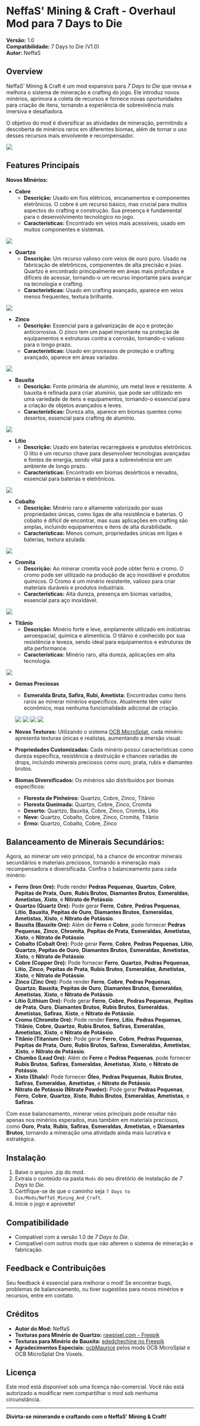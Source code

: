# NeffaS' Mining & Craft - Overhaul Mod para 7 Days to Die

**Versão:** 1.0  
**Compatibilidade:** 7 Days to Die (V1.0)  
**Autor:** NeffaS  

## Overview

NeffaS' Mining & Craft é um mod expansivo para *7 Days to Die* que revisa e melhora o sistema de mineração e crafting do jogo. Ele introduz novos minérios, aprimora a coleta de recursos e fornece novas oportunidades para criação de itens, tornando a experiência de sobrevivência mais imersiva e desafiadora.

O objetivo do mod é diversificar as atividades de mineração, permitindo a descoberta de minérios raros em diferentes biomas, além de tornar o uso desses recursos mais envolvente e recompensador.

![](https://i.imgur.com/05UsiHs.png)

## Features Principais

**Novos Minérios:**
- **Cobre**
  - **Descrição:** Usado em fios elétricos, encanamentos e componentes eletrônicos. O cobre é um recurso básico, mas crucial para muitos aspectos do crafting e construção. Sua presença é fundamental para o desenvolvimento tecnológico no jogo.
  - **Características:** Encontrado em veios mais acessíveis, usado em muitos componentes e sistemas.

![](https://i.imgur.com/59NQ2iF.jpeg)

- **Quartzo**
  - **Descrição:** Um recurso valioso com veios de ouro puro. Usado na fabricação de eletrônicos, componentes de alta precisão e joias. Quartzo é encontrado principalmente em áreas mais profundas e difíceis de acessar, tornando-o um recurso importante para avançar na tecnologia e crafting.
  - **Características:** Usado em crafting avançado, aparece em veios menos frequentes, textura brilhante.

![](https://i.imgur.com/tCAnpZj.png)

- **Zinco**
  - **Descrição:** Essencial para a galvanização de aço e proteção anticorrosiva. O zinco tem um papel importante na proteção de equipamentos e estruturas contra a corrosão, tornando-o valioso para o longo prazo.
  - **Características:** Usado em processos de proteção e crafting avançado, aparece em áreas variadas.

![](https://i.imgur.com/mA5Cipm.jpeg)

- **Bauxita**
  - **Descrição:** Fonte primária de alumínio, um metal leve e resistente. A bauxita é refinada para criar alumínio, que pode ser utilizado em uma variedade de itens e equipamentos, tornando-o essencial para a criação de objetos avançados e leves.
  - **Características:** Dureza alta, aparece em biomas quentes como desertos, essencial para crafting de alumínio.

![](https://i.imgur.com/3waYsoa.jpeg)

- **Lítio**
  - **Descrição:** Usado em baterias recarregáveis e produtos eletrônicos. O lítio é um recurso chave para desenvolver tecnologias avançadas e fontes de energia, sendo vital para a sobrevivência em um ambiente de longo prazo.
  - **Características:** Encontrado em biomas desérticos e nevados, essencial para baterias e eletrônicos.

![](https://i.imgur.com/nHxFduY.jpeg)

- **Cobalto**
  - **Descrição:** Minério raro e altamente valorizado por suas propriedades únicas, como ligas de alta resistência e baterias. O cobalto é difícil de encontrar, mas suas aplicações em crafting são amplas, incluindo equipamentos e itens de alta durabilidade.
  - **Características:** Menos comum, propriedades únicas em ligas e baterias, textura azulada.

![](https://i.imgur.com/mjrs4rr.png)

- **Cromita**
  - **Descrição:** Ao minerar cromita você pode obter ferro e cromo. O cromo pode ser utilizado na produção de aço inoxidável e produtos químicos. O Cromo é um minério resistente, valioso para criar materiais duráveis e produtos industriais.
  - **Características:** Alta dureza, presença em biomas variados, essencial para aço inoxidável.

![](https://i.imgur.com/FSxmgUM.jpeg)

- **Titânio**
  - **Descrição:** Minério forte e leve, amplamente utilizado em indústrias aeroespacial, química e alimentícia. O titânio é conhecido por sua resistência e leveza, sendo ideal para equipamentos e estruturas de alta performance.
  - **Características:** Minério raro, alta dureza, aplicações em alta tecnologia.

![](https://i.imgur.com/bZO2joI.jpeg)

- **Gemas Preciosas**
  - **Esmeralda Bruta, Safira, Rubi, Ametista:** Encontradas como itens raros ao minerar minérios específicos. Atualmente têm valor econômico, mas nenhuma funcionalidade adicional de criação.

  ![](https://i.imgur.com/JAq2E00.png) ![](https://i.imgur.com/tDgRLQb.png) ![](https://i.imgur.com/XNEkgjk.png) ![](https://i.imgur.com/jDUrGVs.png)

- **Novas Texturas:** Utilizando o sistema [OCB MicroSplat](https://github.com/OCB7D2D), cada minério apresenta texturas únicas e realistas, aumentando a imersão visual.

- **Propriedades Customizadas:** Cada minério possui características como dureza específica, resistência a destruição e chances variadas de drops, incluindo minerais preciosos como ouro, prata, rubis e diamantes brutos.

- **Biomas Diversificados:** Os minérios são distribuídos por biomas específicos:
  - **Floresta de Pinheiros:** Quartzo, Cobre, Zinco, Titânio
  - **Floresta Queimada:** Quartzo, Cobre, Zinco, Cromita
  - **Deserto:** Quartzo, Bauxita, Cobre, Zinco, Cromita, Lítio
  - **Neve:** Quartzo, Cobalto, Cobre, Zinco, Cromita, Titânio
  - **Ermo:** Quartzo, Cobalto, Cobre, Zinco


## **Balanceamento de Minerais Secundários:**
Agora, ao minerar um veio principal, há a chance de encontrar minerais secundários e materiais preciosos, tornando a mineração mais recompensadora e diversificada. Confira o balanceamento para cada minério:

- **Ferro (Iron Ore):** Pode render **Pedras Pequenas**, **Quartzo**, **Cobre**, **Pepitas de Prata**, **Ouro**, **Rubis Brutos**, **Diamantes Brutos**, **Esmeraldas**, **Ametistas**, **Xisto**, e **Nitrato de Potássio**.
- **Quartzo (Quartz Ore):** Pode gerar **Ferro**, **Cobre**, **Pedras Pequenas**, **Lítio**, **Bauxita**, **Pepitas de Ouro**, **Diamantes Brutos**, **Esmeraldas**, **Ametistas**, **Xisto**, e **Nitrato de Potássio**.
- **Bauxita (Bauxite Ore):** Além de **Ferro** e **Cobre**, pode fornecer **Pedras Pequenas**, **Zinco**, **Chromita**, **Pepitas de Prata**, **Esmeraldas**, **Ametistas**, **Xisto**, e **Nitrato de Potássio**.
- **Cobalto (Cobalt Ore):** Pode gerar **Ferro**, **Cobre**, **Pedras Pequenas**, **Lítio**, **Quartzo**, **Pepitas de Ouro**, **Diamantes Brutos**, **Esmeraldas**, **Ametistas**, **Xisto**, e **Nitrato de Potássio**.
- **Cobre (Copper Ore):** Pode fornecer **Ferro**, **Quartzo**, **Pedras Pequenas**, **Lítio**, **Zinco**, **Pepitas de Prata**, **Rubis Brutos**, **Esmeraldas**, **Ametistas**, **Xisto**, e **Nitrato de Potássio**.
- **Zinco (Zinc Ore):** Pode render **Ferro**, **Cobre**, **Pedras Pequenas**, **Quartzo**, **Bauxita**, **Pepitas de Ouro**, **Diamantes Brutos**, **Esmeraldas**, **Ametistas**, **Xisto**, e **Nitrato de Potássio**.
- **Lítio (Lithium Ore):** Pode gerar **Ferro**, **Cobre**, **Pedras Pequenas**, **Pepitas de Prata**, **Ouro**, **Diamantes Brutos**, **Rubis Brutos**, **Esmeraldas**, **Ametistas**, **Safiras**, **Xisto**, e **Nitrato de Potássio**.
- **Cromo (Chromite Ore):** Pode render **Ferro**, **Lítio**, **Pedras Pequenas**, **Titânio**, **Cobre**, **Quartzo**, **Rubis Brutos**, **Safiras**, **Esmeraldas**, **Ametistas**, **Xisto**, e **Nitrato de Potássio**.
- **Titânio (Titanium Ore):** Pode gerar **Ferro**, **Cobre**, **Pedras Pequenas**, **Pepitas de Prata**, **Ouro**, **Rubis Brutos**, **Safiras**, **Esmeraldas**, **Ametistas**, **Xisto**, e **Nitrato de Potássio**.
- **Chumbo (Lead Ore):** Além de **Ferro** e **Pedras Pequenas**, pode fornecer **Rubis Brutos**, **Safiras**, **Esmeraldas**, **Ametistas**, **Xisto**, e **Nitrato de Potássio**.
- **Xisto (Shale):** Pode fornecer **Óleo**, **Pedras Pequenas**, **Rubis Brutos**, **Safiras**, **Esmeraldas**, **Ametistas**, e **Nitrato de Potássio**.
- **Nitrato de Potássio (Nitrate Powder):** Pode gerar **Pedras Pequenas**, **Ferro**, **Cobre**, **Quartzo**, **Xisto**, **Rubis Brutos**, **Esmeraldas**, **Ametistas**, e **Safiras**.

Com esse balanceamento, minerar veios principais pode resultar não apenas nos minérios esperados, mas também em materiais preciosos, como **Ouro**, **Prata**, **Rubis**, **Safiras**, **Esmeraldas**, **Ametistas**, e **Diamantes Brutos**, tornando a mineração uma atividade ainda mais lucrativa e estratégica.



## Instalação

1. Baixe o arquivo .zip do mod.
2. Extraia o conteúdo na pasta `Mods` do seu diretório de instalação de *7 Days to Die*.
3. Certifique-se de que o caminho seja `7 Days to Die/Mods/NeffaS_Mining_And_Craft`.
4. Inicie o jogo e aproveite!

## Compatibilidade

- Compatível com a versão 1.0 de *7 Days to Die*.
- Compatível com outros mods que não alterem o sistema de mineração e fabricação.

## Feedback e Contribuições

Seu feedback é essencial para melhorar o mod! Se encontrar bugs, problemas de balanceamento, ou tiver sugestões para novos minérios e recursos, entre em contato.

## Créditos

- **Autor do Mod:** NeffaS
- **Texturas para Minério de Quartzo:** [rawpixel.com - Freepik](https://www.freepik.com/free-photo/gray-gold-marble-textured-background_17592797.htm)
- **Texturas para Minério de Bauxita:** [ededchechine no Freepik](https://www.freepik.com/free-photo/background-red-granite-details-old-foundation-medieval-scandinavian-house-from-granite-stones-held-together-with-mortar-natural-background-idea-interior-wallpaper_28877243.htm)
- **Agradecimentos Especiais:** [ocbMaurice](https://github.com/OCB7D2D) pelos mods OCB MicroSplat e OCB MicroSplat Ore Voxels.

## Licença

Este mod está disponível sob uma licença não-comercial. Você não está autorizado a modificar nem compartilhar o mod sob nenhuma circunstância.

---

**Divirta-se minerando e craftando com o NeffaS' Mining & Craft!**